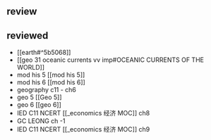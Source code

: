 ## review

## reviewed
- [[earth#^5b5068]]
- [[geo 31 oceanic currents vv imp#OCEANIC CURRENTS OF THE WORLD]]
- mod his 5 [[mod his 5]]
- mod his 6 [[mod his 6]]
- geography c11 - ch6
- geo 5 [[Geo 5]]
- geo 6 [[geo 6]]
- IED C11 NCERT [[_economics 经济 MOC]] ch8
- GC LEONG ch -1
- IED C11 NCERT [[_economics 经济 MOC]] ch9